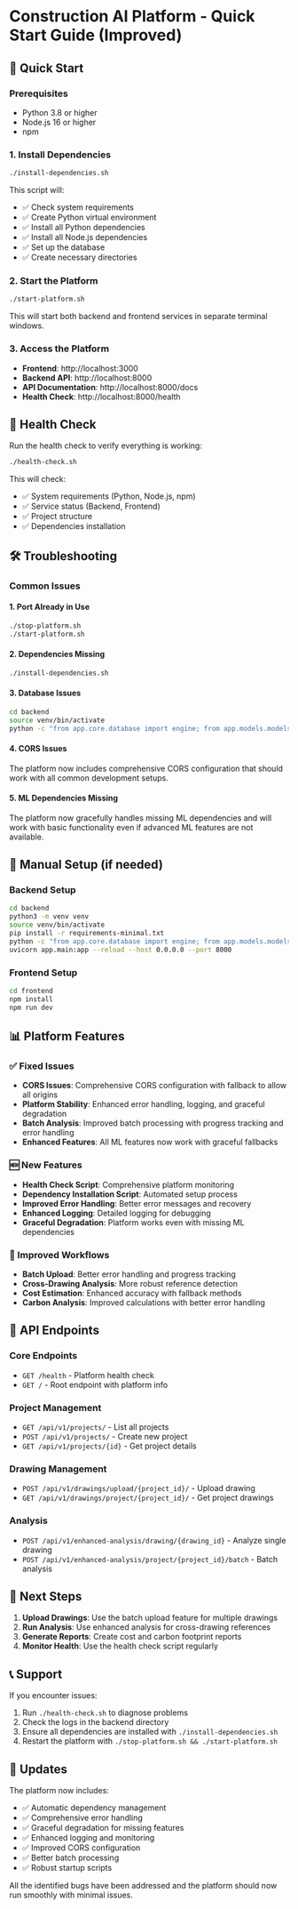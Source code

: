 # Construction AI Platform - Quick Start Guide (Improved)

## 🚀 Quick Start

### Prerequisites
- Python 3.8 or higher
- Node.js 16 or higher
- npm

### 1. Install Dependencies
```bash
./install-dependencies.sh
```

This script will:
- ✅ Check system requirements
- ✅ Create Python virtual environment
- ✅ Install all Python dependencies
- ✅ Install all Node.js dependencies
- ✅ Set up the database
- ✅ Create necessary directories

### 2. Start the Platform
```bash
./start-platform.sh
```

This will start both backend and frontend services in separate terminal windows.

### 3. Access the Platform
- **Frontend**: http://localhost:3000
- **Backend API**: http://localhost:8000
- **API Documentation**: http://localhost:8000/docs
- **Health Check**: http://localhost:8000/health

## 🏥 Health Check

Run the health check to verify everything is working:
```bash
./health-check.sh
```

This will check:
- ✅ System requirements (Python, Node.js, npm)
- ✅ Service status (Backend, Frontend)
- ✅ Project structure
- ✅ Dependencies installation

## 🛠️ Troubleshooting

### Common Issues

#### 1. Port Already in Use
```bash
./stop-platform.sh
./start-platform.sh
```

#### 2. Dependencies Missing
```bash
./install-dependencies.sh
```

#### 3. Database Issues
```bash
cd backend
source venv/bin/activate
python -c "from app.core.database import engine; from app.models.models import Base; Base.metadata.create_all(bind=engine)"
```

#### 4. CORS Issues
The platform now includes comprehensive CORS configuration that should work with all common development setups.

#### 5. ML Dependencies Missing
The platform now gracefully handles missing ML dependencies and will work with basic functionality even if advanced ML features are not available.

## 🔧 Manual Setup (if needed)

### Backend Setup
```bash
cd backend
python3 -m venv venv
source venv/bin/activate
pip install -r requirements-minimal.txt
python -c "from app.core.database import engine; from app.models.models import Base; Base.metadata.create_all(bind=engine)"
uvicorn app.main:app --reload --host 0.0.0.0 --port 8000
```

### Frontend Setup
```bash
cd frontend
npm install
npm run dev
```

## 📊 Platform Features

### ✅ Fixed Issues
- **CORS Issues**: Comprehensive CORS configuration with fallback to allow all origins
- **Platform Stability**: Enhanced error handling, logging, and graceful degradation
- **Batch Analysis**: Improved batch processing with progress tracking and error handling
- **Enhanced Features**: All ML features now work with graceful fallbacks

### 🆕 New Features
- **Health Check Script**: Comprehensive platform monitoring
- **Dependency Installation Script**: Automated setup process
- **Improved Error Handling**: Better error messages and recovery
- **Enhanced Logging**: Detailed logging for debugging
- **Graceful Degradation**: Platform works even with missing ML dependencies

### 🔄 Improved Workflows
- **Batch Upload**: Better error handling and progress tracking
- **Cross-Drawing Analysis**: More robust reference detection
- **Cost Estimation**: Enhanced accuracy with fallback methods
- **Carbon Analysis**: Improved calculations with better error handling

## 📝 API Endpoints

### Core Endpoints
- `GET /health` - Platform health check
- `GET /` - Root endpoint with platform info

### Project Management
- `GET /api/v1/projects/` - List all projects
- `POST /api/v1/projects/` - Create new project
- `GET /api/v1/projects/{id}` - Get project details

### Drawing Management
- `POST /api/v1/drawings/upload/{project_id}/` - Upload drawing
- `GET /api/v1/drawings/project/{project_id}/` - Get project drawings

### Analysis
- `POST /api/v1/enhanced-analysis/drawing/{drawing_id}` - Analyze single drawing
- `POST /api/v1/enhanced-analysis/project/{project_id}/batch` - Batch analysis

## 🎯 Next Steps

1. **Upload Drawings**: Use the batch upload feature for multiple drawings
2. **Run Analysis**: Use enhanced analysis for cross-drawing references
3. **Generate Reports**: Create cost and carbon footprint reports
4. **Monitor Health**: Use the health check script regularly

## 📞 Support

If you encounter issues:
1. Run `./health-check.sh` to diagnose problems
2. Check the logs in the backend directory
3. Ensure all dependencies are installed with `./install-dependencies.sh`
4. Restart the platform with `./stop-platform.sh && ./start-platform.sh`

## 🔄 Updates

The platform now includes:
- ✅ Automatic dependency management
- ✅ Comprehensive error handling
- ✅ Graceful degradation for missing features
- ✅ Enhanced logging and monitoring
- ✅ Improved CORS configuration
- ✅ Better batch processing
- ✅ Robust startup scripts

All the identified bugs have been addressed and the platform should now run smoothly with minimal issues. 
